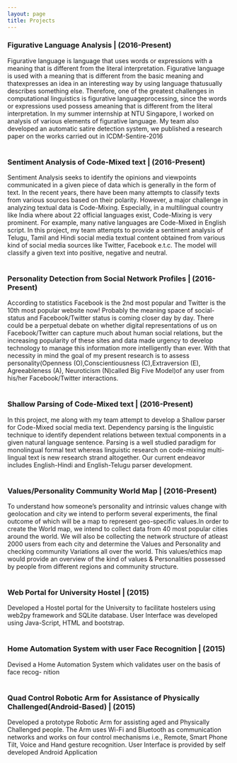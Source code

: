 ```yaml
---
layout: page
title: Projects
---
```



<h3>Figurative Language Analysis | (2016-Present)</h3>
Figurative language is language that uses words or expressions with a meaning that is different from the literal interpretation. Figurative language is used with a  meaning  that  is  different  from  the  basic  meaning  and  thatexpresses an idea in an interesting way by using language thatusually describes something else. Therefore, one of the greatest challenges  in  computational  linguistics  is  figurative  languageprocessing,  since  the  words  or  expressions  used  possess  ameaning that is different from the literal interpretation. In my summer internship at NTU Singapore, I worked on analysis of various elements of figurative language. My team also developed an automatic satire detection system, we published a research paper on the works carried out in ICDM-Sentire-2016
<br>
<br>
<h3>Sentiment Analysis of Code-Mixed text | (2016-Present)</h3>
Sentiment Analysis seeks to identify the opinions and viewpoints communicated in a given piece of data which is generally in the form of text. In the recent years, there have been many attempts to classify texts from various sources based on their polarity. However, a major challenge in analyzing textual data is Code-Mixing. Especially, in a multilingual country like India where about 22 official languages exist, Code-Mixing is very prominent. For example, many native languages are Code-Mixed in English script. In this project, my team attempts to provide a sentiment analysis of Telugu, Tamil and Hindi social media textual content obtained from various kind of social media sources like Twitter, Facebook e.t.c. The model will classify a given text into positive, negative and neutral.
<br>
<br>

<h3>Personality Detection from Social Network Profiles | (2016-Present)</h3>
According to statistics Facebook is the 2nd most popular and Twitter is the 10th most popular website now! Probably the meaning space of social-status and Facebook/Twitter status is coming closer day by day. There could be a perpetual debate on whether digital representations of us on Facebook/Twitter can capture much about human social relations, but the increasing popularity of these sites and data made urgency to develop technology to manage this information more intelligently than ever. With that necessity in mind the goal of my present research is to assess personality(Openness (O),Conscientiousness (C),Extraversion (E), Agreeableness (A), Neuroticism (N)called Big Five Model)of any user from his/her Facebook/Twitter interactions.
<br>
<br>


<h3>Shallow Parsing of Code-Mixed text | (2016-Present)</h3>
In this project, me along with my team attempt to develop a Shallow parser for Code-Mixed social media text. Dependency parsing is the linguistic technique to identify dependent relations between textual components in a given natural language sentence. Parsing is a well studied paradigm for monolingual formal text whereas linguistic research on code-mixing multi-lingual text is new research strand altogether. Our current endeavor includes English-Hindi and English-Telugu parser development.
<br>
<br>


<h3>Values/Personality Community World Map | (2016-Present) </h3>
To understand how someone’s personality and intrinsic values change with geolocation and city we intend to perform several experiments, the final outcome of which will be a map to represent geo-specific values.In order to create the World map, we intend to collect data from 40 most popular cities around the world. We will also be collecting the network structure of atleast 2000 users from each city and determine the Values and Personality and checking community Variations all over the world. This values/ethics map would provide an overview of the kind of values & Personalities possessed by people from different regions and community structure.
<br>
<br>


<h3>Web Portal for University Hostel | (2015)</h3>
Developed a Hostel portal for the University to facilitate hostelers using web2py framework and SQLite database. User Interface was developed using Java-Script, HTML and bootstrap.
<br>
<br>


<h3>Home Automation System with user Face Recognition | (2015)</h3> 
Devised a Home Automation System which validates user on the basis of face recog-
nition
<br>
<br>

<h3>Quad Control Robotic Arm for Assistance of Physically Challenged(Android-Based) | (2015)</h3>
Developed a prototype Robotic Arm for assisting aged and Physically Challenged people. The Arm uses Wi-Fi and Bluetooth as communication networks and works on four control mechanisms i.e., Remote, Smart Phone Tilt, Voice and Hand gesture recognition. User Interface is provided by self developed Android Application
<br>
<br>
